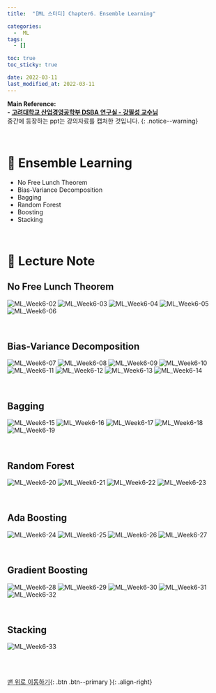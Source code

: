 ```yaml
---
title:  "[ML 스터디] Chapter6. Ensemble Learning"

categories:
  -  ML
tags:
  - []

toc: true
toc_sticky: true

date: 2022-03-11
last_modified_at: 2022-03-11
---
```


**Main Reference: <br>- [고려대학교 산업경영공학부 DSBA 연구실 - 강필성 교수님](https://www.youtube.com/watch?v=RKMiTJAnLy8&list=PLetSlH8YjIfWMdw9AuLR5ybkVvGcoG2EW&index=10)** <br> 중간에 등장하는 ppt는 강의자료를 캡처한 것입니다.
{: .notice--warning}


<br>


# 🚌 Ensemble Learning

- No Free Lunch Theorem
- Bias-Variance Decomposition
- Bagging
- Random Forest
- Boosting
- Stacking



<br>



# 🚌 Lecture Note

## No Free Lunch Theorem

![ML_Week6-02](https://user-images.githubusercontent.com/96368476/157873460-bf4140ff-6930-48d3-8c4b-56ced314da22.jpg)
![ML_Week6-03](https://user-images.githubusercontent.com/96368476/157873472-930c1723-b19f-4561-858e-b51f64366de9.jpg)
![ML_Week6-04](https://user-images.githubusercontent.com/96368476/157873435-5bf4f8ac-0397-4943-9ff6-39e6e6e2dd5e.jpg)
![ML_Week6-05](https://user-images.githubusercontent.com/96368476/157873439-c1193299-baae-438b-b113-4e7146665c05.jpg)
![ML_Week6-06](https://user-images.githubusercontent.com/96368476/157873450-c6cefae2-61dd-427d-8ed8-0f437dec1871.jpg)




<br>




## Bias-Variance Decomposition

![ML_Week6-07](https://user-images.githubusercontent.com/96368476/157873563-aebaad20-66ff-42fc-bf68-9594e2cbc620.jpg)
![ML_Week6-08](https://user-images.githubusercontent.com/96368476/157873568-f0eba70e-201a-4672-bc73-3343bb1571c7.jpg)
![ML_Week6-09](https://user-images.githubusercontent.com/96368476/157873569-b5a4d48a-ee21-45c3-9c7a-c5dca6ab761b.jpg)
![ML_Week6-10](https://user-images.githubusercontent.com/96368476/157873572-1d4617b3-2769-4582-a84f-75cf16321e01.jpg)
![ML_Week6-11](https://user-images.githubusercontent.com/96368476/157873574-bb32f5b8-73b2-459f-9999-5439cfa28c34.jpg)
![ML_Week6-12](https://user-images.githubusercontent.com/96368476/157873577-18883515-52de-42d7-8410-4924d6dc4236.jpg)
![ML_Week6-13](https://user-images.githubusercontent.com/96368476/157873579-dd25e1f8-5f37-45c2-911e-6198c585393b.jpg)
![ML_Week6-14](https://user-images.githubusercontent.com/96368476/157873581-7de6a8e8-354a-446d-9b75-a861bf014f87.jpg)





<br>




## Bagging

![ML_Week6-15](https://user-images.githubusercontent.com/96368476/157873997-73484dc3-ca44-480c-b69d-a5834b848d3b.jpg)
![ML_Week6-16](https://user-images.githubusercontent.com/96368476/157874001-6b498c1f-b6ac-42e3-aa97-71cac6d7bdb5.jpg)
![ML_Week6-17](https://user-images.githubusercontent.com/96368476/157874007-569c91a6-7a68-45f4-8ea1-830a6247566f.jpg)
![ML_Week6-18](https://user-images.githubusercontent.com/96368476/157873984-f7ea53b1-9a29-4469-8e0c-e80ffaab9f25.jpg)
![ML_Week6-19](https://user-images.githubusercontent.com/96368476/157873992-5e6d31dc-a770-4768-b172-7a21049f0d77.jpg)





<br>




## Random Forest

![ML_Week6-20](https://user-images.githubusercontent.com/96368476/157875606-49bdab49-bda2-403b-8a8f-363809e87072.jpg)
![ML_Week6-21](https://user-images.githubusercontent.com/96368476/157875623-0c86505f-6105-46dc-a71c-1d114ee9b2bf.jpg)
![ML_Week6-22](https://user-images.githubusercontent.com/96368476/157875562-030d0779-8913-4a54-b780-cf376ef02dc2.jpg)
![ML_Week6-23](https://user-images.githubusercontent.com/96368476/157875591-912a6942-bdd8-4929-87d3-83999b75909d.jpg)





<br>




## Ada Boosting

![ML_Week6-24](https://user-images.githubusercontent.com/96368476/157875905-86e1d4e3-aa98-487a-9f75-48d958c7f46f.jpg)
![ML_Week6-25](https://user-images.githubusercontent.com/96368476/157875957-d69da2a3-af4f-4bca-875c-f56a2fd60dc9.jpg)
![ML_Week6-26](https://user-images.githubusercontent.com/96368476/157875998-df165098-0d5e-419c-98fd-e21b2d71198d.jpg)
![ML_Week6-27](https://user-images.githubusercontent.com/96368476/157876028-692d10ec-de52-47af-a7ad-b5396be4b26a.jpg)





<br>




## Gradient Boosting

![ML_Week6-28](https://user-images.githubusercontent.com/96368476/157876349-f18dcafb-bc65-450d-9f68-0854fbbcb200.jpg)
![ML_Week6-29](https://user-images.githubusercontent.com/96368476/157876366-6fda8cc5-67fd-4b7a-8a19-33d73955d2ca.jpg)
![ML_Week6-30](https://user-images.githubusercontent.com/96368476/157876392-1572f211-08ae-4e71-9c37-819cbeaa6113.jpg)
![ML_Week6-31](https://user-images.githubusercontent.com/96368476/157876307-cd6dc0d0-9b04-462a-8a1d-319c2c214b6e.jpg)
![ML_Week6-32](https://user-images.githubusercontent.com/96368476/157876335-fc1b4cea-b539-4c8a-a4ee-069455486450.jpg)


<br>




## Stacking

![ML_Week6-33](https://user-images.githubusercontent.com/96368476/157876461-3e8ce4b6-8ff6-46d6-a26a-60a83a6c9242.jpg)






<br>
<br>

[맨 위로 이동하기](#){: .btn .btn--primary }{: .align-right}